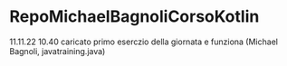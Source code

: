 # RepoMichaelBagnoliCorsoKotlin

11.11.22 10.40 caricato primo eserczio della giornata e funziona (Michael Bagnoli, javatraining.java)

